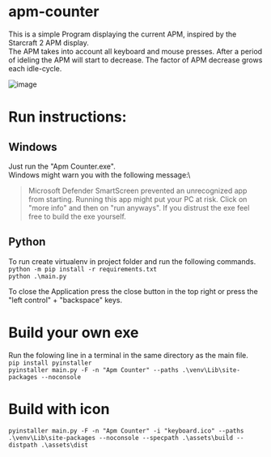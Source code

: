 # apm-counter

This is a simple Program displaying the current APM, inspired by the Starcraft 2 APM display. \
The APM takes into account all keyboard and mouse presses. After a period of ideling the APM will start to decrease. The factor of APM decrease grows each idle-cycle.

![image](https://user-images.githubusercontent.com/31525324/171631271-fb5d0dc3-fed3-4647-b994-d37ff9f1134e.png)


# Run instructions:
## Windows
Just run the "Apm Counter.exe". \
Windows might warn you with the following message:\
> Microsoft Defender SmartScreen prevented an unrecognized app from starting. Running this app might put your PC at risk.
Click on "more info" and then on "run anyways".
If you distrust the exe feel free to build the exe yourself.
## Python
To run create virtualenv in project folder and run the following commands. \
`python -m pip install -r requirements.txt` \
`python .\main.py` 

To close the Application press the close button in the top right or press the "left control" + "backspace" keys.

# Build your own exe 
Run the folowing line in a terminal in the same directory as the main file. \
`pip install pyinstaller` \
`pyinstaller main.py -F -n "Apm Counter" --paths .\venv\Lib\site-packages --noconsole`


# Build with icon
`pyinstaller main.py -F -n "Apm Counter" -i "keyboard.ico" --paths .\venv\Lib\site-packages --noconsole --specpath .\assets\build --distpath .\assets\dist`
